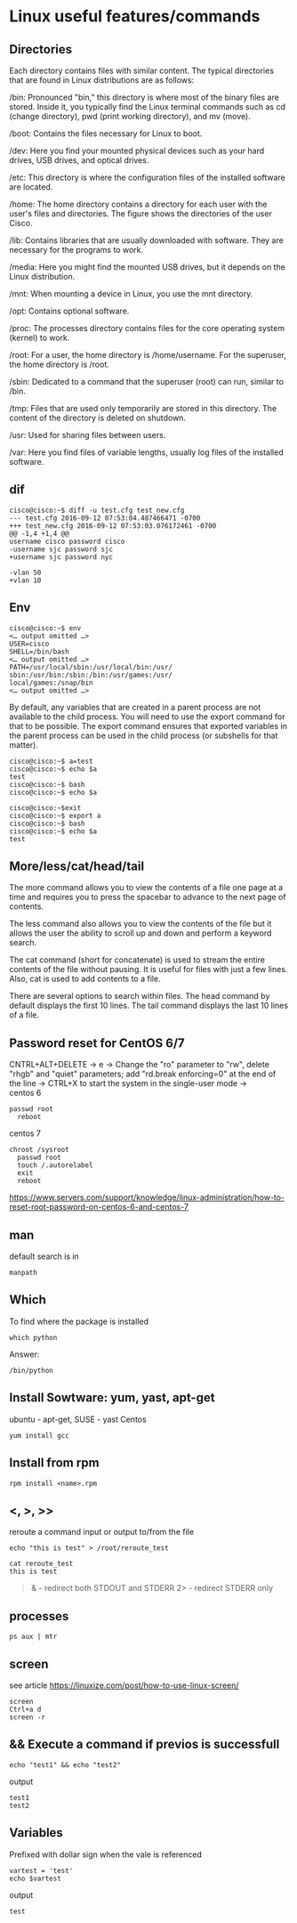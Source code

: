 # Linux useful features/commands
## Directories
Each directory contains files with similar content. The typical directories that are found in Linux distributions are as follows:

/bin: Pronounced "bin," this directory is where most of the binary files are stored. Inside it, you typically find the Linux terminal commands such as cd (change directory), pwd (print working directory), and mv (move).

/boot: Contains the files necessary for Linux to boot.

/dev: Here you find your mounted physical devices such as your hard drives, USB drives, and optical drives.

/etc: This directory is where the configuration files of the installed software are located.

/home: The home directory contains a directory for each user with the user's files and directories. The figure shows the directories of the user Cisco.

/lib: Contains libraries that are usually downloaded with software. They are necessary for the programs to work.

/media: Here you might find the mounted USB drives, but it depends on the Linux distribution.

/mnt: When mounting a device in Linux, you use the mnt directory.

/opt: Contains optional software.

/proc: The processes directory contains files for the core operating system (kernel) to work.

/root: For a user, the home directory is /home/username. For the superuser, the home directory is /root.

/sbin: Dedicated to a command that the superuser (root) can run, similar to /bin.

/tmp: Files that are used only temporarily are stored in this directory. The content of the directory is deleted on shutdown.

/usr: Used for sharing files between users.

/var: Here you find files of variable lengths, usually log files of the installed software.

## dif
```
cisco@cisco:~$ diff -u test.cfg test_new.cfg
--- test.cfg 2016-09-12 07:53:04.487466471 -0700
+++ test_new.cfg 2016-09-12 07:53:03.076172461 -0700
@@ -1,4 +1,4 @@
username cisco password cisco
-username sjc password sjc
+username sjc password nyc

-vlan 50
+vlan 10
```

## Env
```
cisco@cisco:~$ env
<… output omitted …>
USER=cisco
SHELL=/bin/bash
<… output omitted …>
PATH=/usr/local/sbin:/usr/local/bin:/usr/
sbin:/usr/bin:/sbin:/bin:/usr/games:/usr/
local/games:/snap/bin
<… output omitted …>
```
By default, any variables that are created in a parent process are not available to the child process. You will need to use the export command for that to be possible. The export command ensures that exported variables in the parent process can be used in the child process (or subshells for that matter).

```
cisco@cisco:~$ a=test
cisco@cisco:~$ echo $a
test
cisco@cisco:~$ bash
cisco@cisco:~$ echo $a

cisco@cisco:~$exit
cisco@cisco:~$ export a
cisco@cisco:~$ bash
cisco@cisco:~$ echo $a
test 
```

## More/less/cat/head/tail
The more command allows you to view the contents of a file one page at a time and requires you to press the spacebar to advance to the next page of contents.

The less command also allows you to view the contents of the file but it allows the user the ability to scroll up and down and perform a keyword search.

The cat command (short for concatenate) is used to stream the entire contents of the file without pausing. It is useful for files with just a few lines. Also, cat is used to add contents to a file.

There are several options to search within files. The head command by default displays the first 10 lines. The tail command displays the last 10 lines of a file.

## Password reset for CentOS 6/7
CNTRL+ALT+DELETE -> e -> Change the "ro" parameter to "rw", delete "rhgb" and "quiet" parameters; add "rd.break enforcing=0" at the end of the line -> CTRL+X to start the system in the single-user mode ->  
centos 6
```
passwd root
  reboot
```
centos 7
```
chroot /sysroot
  passwd root
  touch /.autorelabel
  exit
  reboot
```
<https://www.servers.com/support/knowledge/linux-administration/how-to-reset-root-password-on-centos-6-and-centos-7>

## man
default search is in
```
manpath
```
## Which
To find where the package is installed   
```
which python
```
Answer:
```
/bin/python
```
## Install Sowtware: yum, yast, apt-get
ubuntu - apt-get, SUSE - yast
Centos
```
yum install gcc
```
## Install from rpm
```
rpm install <name>.rpm
```
## <, >, >>
reroute a command input or output to/from the file
```
echo "this is test" > /root/reroute_test

cat reroute_test
this is test
```
>& - redirect both STDOUT and STDERR
2> - redirect STDERR only

## processes
```
ps aux | mtr
```
## screen
see article <https://linuxize.com/post/how-to-use-linux-screen/>
```
screen
Ctrl+a d
screen -r
```

## && Execute a command if previos is successfull
```
echo "test1" && echo "test2"
```
output
```
test1
test2
```
## Variables
Prefixed with dollar sign when the vale is referenced

```
vartest = 'test'
echo $vartest
```
output
```
test
```


